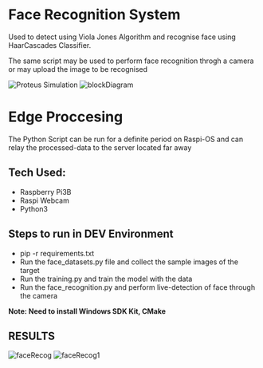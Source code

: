 # Face Recognition System

Used to detect using Viola Jones Algorithm and recognise face using HaarCascades Classifier.

The same script may be used to perform face recognition throgh a camera or may upload the image to be recognised

![Proteus Simulation](https://user-images.githubusercontent.com/41267674/157857718-2e72c3f0-995c-4c31-9e01-6f859e8d7bbc.png)
![blockDiagram](https://user-images.githubusercontent.com/41267674/157857752-f9cf21d8-77eb-46c7-ac7a-7caa27220be1.png)

# Edge Proccesing
The Python Script can be run for a definite period on Raspi-OS and can relay the processed-data to the server located far away

## Tech Used:
- Raspberry Pi3B
- Raspi Webcam
- Python3

## Steps to run in DEV Environment

- pip -r requirements.txt
- Run the face_datasets.py file and collect the sample images of the target
- Run the training.py and train the model with the data
- Run the face_recognition.py and perform live-detection of face through the camera

**Note: Need to install Windows SDK Kit, CMake**

## RESULTS

![faceRecog](https://user-images.githubusercontent.com/41267674/157857761-f3e80448-71e7-43f5-9e03-6d5741e296ac.png)
![faceRecog1](https://user-images.githubusercontent.com/41267674/157857770-b6825472-c2b9-42d6-913a-e0fc8cd994dc.png)
